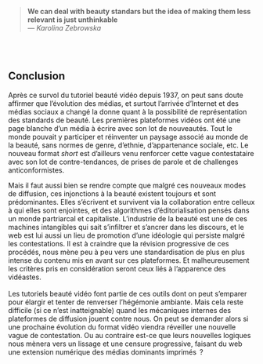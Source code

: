 
> **We can deal with beauty standars but the idea of making them less relevant is just unthinkable**  
_— Karolina Zebrowska_

<br><br>
## Conclusion

Après ce survol du tutoriel beauté vidéo depuis 1937, on peut sans doute affirmer que l’évolution des médias, et surtout l’arrivée d’Internet et des médias sociaux a changé la donne quant à la possibilité de représentation des standards de beauté. Les premières plateformes vidéos ont été une page blanche d’un média à écrire avec son lot de nouveautés. Tout le monde pouvait y participer et réinventer un paysage associé au monde de la beauté, sans normes de genre, d’ethnie, d’appartenance sociale, etc. Le nouveau format *short* est d’ailleurs venu renforcer cette vague contestataire avec son lot de contre-tendances, de prises de parole et de challenges anticonformistes.

Mais il faut aussi bien se rendre compte que malgré ces nouveaux modes de diffusion, ces injonctions à la beauté existent toujours et sont prédominantes. Elles s’écrivent et survivent via la collaboration entre celleux à qui elles sont enjointes, et des algorithmes d’éditorialisation pensés dans un monde partriarcal et capitaliste. L’industrie de la beauté est une de ces machines intangibles qui sait s’infiltrer et s’ancrer dans les discours, et le web est lui aussi un lieu de promotion d’une idéologie qui persiste malgré les contestations. Il est à craindre que la révision progressive de ces procédés, nous mène peu à peu vers une standardisation de plus en plus intense du contenu mis en avant sur ces plateformes. Et malheureusement les critères pris en considération seront ceux liés à l’apparence des vidéastes.
<br><br>
Les tutoriels beauté vidéo font partie de ces outils dont on peut s’emparer pour élargir et tenter de renverser l’hégémonie ambiante. Mais cela reste difficile (si ce n’est inatteignable) quand les mécaniques internes des plateformes de diffusion jouent contre nous. On peut se demander alors si une prochaine évolution du format vidéo viendra réveiller une nouvelle vague de contestation. Ou au contraire est-ce que leurs nouvelles logiques nous mènera vers un lissage et une censure progressive, faisant du web une extension numérique des médias dominants imprimés &thinsp;?